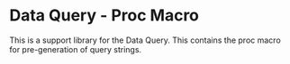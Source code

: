 # Data Query - Proc Macro

This is a support library for the Data Query. This contains the proc macro for pre-generation of query strings. 